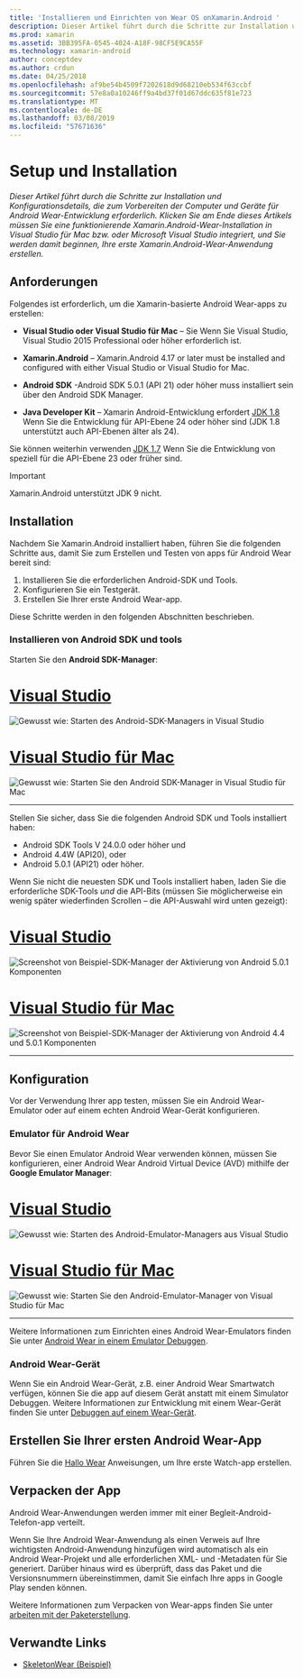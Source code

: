 ```yaml
---
title: 'Installieren und Einrichten von Wear OS onXamarin.Android '
description: Dieser Artikel führt durch die Schritte zur Installation und Konfigurationsdetails, die zum Vorbereiten der Computer und Geräte für Android Wear-Entwicklung erforderlich. Klicken Sie am Ende dieses Artikels müssen Sie eine funktionierende Xamarin.Android-Wear-Installation in Visual Studio für Mac bzw. oder Microsoft Visual Studio integriert, und Sie werden damit beginnen, Ihre erste Xamarin.Android-Wear-Anwendung erstellen.
ms.prod: xamarin
ms.assetid: 3BB395FA-0545-4024-A18F-98CF5E9CA55F
ms.technology: xamarin-android
author: conceptdev
ms.author: crdun
ms.date: 04/25/2018
ms.openlocfilehash: af9be54b4509f7202618d9d68210eb534f63ccbf
ms.sourcegitcommit: 57e8a0a10246ff9a4bd37f01d67ddc635f81e723
ms.translationtype: MT
ms.contentlocale: de-DE
ms.lasthandoff: 03/08/2019
ms.locfileid: "57671636"
---
```

# <a name="setup-and-installation"></a>Setup und Installation

_Dieser Artikel führt durch die Schritte zur Installation und Konfigurationsdetails, die zum Vorbereiten der Computer und Geräte für Android Wear-Entwicklung erforderlich. Klicken Sie am Ende dieses Artikels müssen Sie eine funktionierende Xamarin.Android-Wear-Installation in Visual Studio für Mac bzw. oder Microsoft Visual Studio integriert, und Sie werden damit beginnen, Ihre erste Xamarin.Android-Wear-Anwendung erstellen._

## <a name="requirements"></a>Anforderungen

Folgendes ist erforderlich, um die Xamarin-basierte Android Wear-apps zu erstellen:

-   **Visual Studio oder Visual Studio für Mac** &ndash; Sie Wenn Sie Visual Studio, Visual Studio 2015 Professional oder höher erforderlich ist.

-   **Xamarin.Android** &ndash; Xamarin.Android 4.17 or later must be installed and configured with either Visual Studio or Visual Studio for Mac.

-   **Android SDK** -Android SDK 5.0.1 (API 21) oder höher muss installiert sein über den Android SDK Manager.

-   **Java Developer Kit** &ndash; Xamarin Android-Entwicklung erfordert [JDK 1.8](https://www.oracle.com/technetwork/java/javase/downloads/jdk8-downloads-2133151.html) Wenn Sie die Entwicklung für API-Ebene 24 oder höher sind (JDK 1.8 unterstützt auch API-Ebenen älter als 24).

Sie können weiterhin verwenden [JDK 1.7](https://www.oracle.com/technetwork/java/javase/downloads/jdk7-downloads-1880260.html) Wenn Sie die Entwicklung von speziell für die API-Ebene 23 oder früher sind.

> [!IMPORTANT]
> Xamarin.Android unterstützt JDK 9 nicht.

## <a name="installation"></a>Installation

Nachdem Sie Xamarin.Android installiert haben, führen Sie die folgenden Schritte aus, damit Sie zum Erstellen und Testen von apps für Android Wear bereit sind: 

1.  Installieren Sie die erforderlichen Android-SDK und Tools.
2.  Konfigurieren Sie ein Testgerät.
3.  Erstellen Sie Ihrer erste Android Wear-app.

Diese Schritte werden in den folgenden Abschnitten beschrieben.


### <a name="install-android-sdk-and-tools"></a>Installieren von Android SDK und tools 

Starten Sie den **Android SDK-Manager**: 

# <a name="visual-studiotabwindows"></a>[Visual Studio](#tab/windows)

![Gewusst wie: Starten des Android-SDK-Managers in Visual Studio](installation-images/vs/sdk-menu.png)

# <a name="visual-studio-for-mactabmacos"></a>[Visual Studio für Mac](#tab/macos)

![Gewusst wie: Starten Sie den Android SDK-Manager in Visual Studio für Mac](installation-images/xs/sdk-menu.png)

-----


Stellen Sie sicher, dass Sie die folgenden Android SDK und Tools installiert haben:

* Android SDK Tools V 24.0.0 oder höher und
* Android 4.4W (API20), oder
* Android 5.0.1 (API21) oder höher.

Wenn Sie nicht die neuesten SDK und Tools installiert haben, laden Sie die erforderliche SDK-Tools *und* die API-Bits (müssen Sie möglicherweise ein wenig später wiederfinden Scrollen &ndash; die API-Auswahl wird unten gezeigt): 

# <a name="visual-studiotabwindows"></a>[Visual Studio](#tab/windows)

![Screenshot von Beispiel-SDK-Manager der Aktivierung von Android 5.0.1 Komponenten](installation-images/vs/sdk-select.png)

# <a name="visual-studio-for-mactabmacos"></a>[Visual Studio für Mac](#tab/macos)

![Screenshot von Beispiel-SDK-Manager der Aktivierung von Android 4.4 und 5.0.1 Komponenten](installation-images/xs/sdk-select.png)

-----


## <a name="configuration"></a>Konfiguration

Vor der Verwendung Ihrer app testen, müssen Sie ein Android Wear-Emulator oder auf einem echten Android Wear-Gerät konfigurieren. 


### <a name="android-wear-emulator"></a>Emulator für Android Wear

Bevor Sie einen Emulator Android Wear verwenden können, müssen Sie konfigurieren, einer Android Wear Android Virtual Device (AVD) mithilfe der **Google Emulator Manager**:

# <a name="visual-studiotabwindows"></a>[Visual Studio](#tab/windows)

![Gewusst wie: Starten des Android-Emulator-Managers aus Visual Studio](installation-images/vs/emulator-menu.png)

# <a name="visual-studio-for-mactabmacos"></a>[Visual Studio für Mac](#tab/macos)

![Gewusst wie: Starten Sie den Android-Emulator-Manager von Visual Studio für Mac](installation-images/xs/emulator-menu.png)

-----

Weitere Informationen zum Einrichten eines Android Wear-Emulators finden Sie unter [Android Wear in einem Emulator Debuggen](~/android/wear/deploy-test/debug-on-emulator.md).


### <a name="android-wear-device"></a>Android Wear-Gerät

Wenn Sie ein Android Wear-Gerät, z.B. einer Android Wear Smartwatch verfügen, können Sie die app auf diesem Gerät anstatt mit einem Simulator Debuggen. Weitere Informationen zur Entwicklung mit einem Wear-Gerät finden Sie unter [Debuggen auf einem Wear-Gerät](~/android/wear/deploy-test/debug-on-device.md).


## <a name="create-your-first-android-wear-app"></a>Erstellen Sie Ihrer ersten Android Wear-App

Führen Sie die [Hallo Wear](~/android/wear/get-started/hello-wear.md) Anweisungen, um Ihre erste Watch-app erstellen.


## <a name="packaging-your-app"></a>Verpacken der App

Android Wear-Anwendungen werden immer mit einer Begleit-Android-Telefon-app verteilt. 

Wenn Sie Ihre Android Wear-Anwendung als einen Verweis auf Ihre wichtigsten Android-Anwendung hinzufügen wird automatisch als ein Android Wear-Projekt und alle erforderlichen XML- und -Metadaten für Sie generiert. Darüber hinaus wird es überprüft, dass das Paket und die Versionsnummern übereinstimmen, damit Sie einfach Ihre apps in Google Play senden können. 

Weitere Informationen zum Verpacken von Wear-apps finden Sie unter [arbeiten mit der Paketerstellung](~/android/wear/deploy-test/packaging.md).


## <a name="related-links"></a>Verwandte Links

- [SkeletonWear (Beispiel)](https://developer.xamarin.com/samples/SkeletonWear/)
